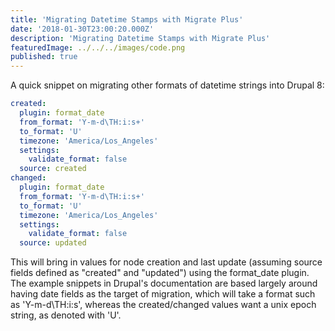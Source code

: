 ```yaml
---
title: 'Migrating Datetime Stamps with Migrate Plus'
date: '2018-01-30T23:00:20.000Z'
description: 'Migrating Datetime Stamps with Migrate Plus'
featuredImage: ../../../images/code.png
published: true
---
```


A quick snippet on migrating other formats of datetime strings into Drupal 8:

```yaml
created:
  plugin: format_date
  from_format: 'Y-m-d\TH:i:s+'
  to_format: 'U'
  timezone: 'America/Los_Angeles'
  settings:
    validate_format: false
  source: created
changed:
  plugin: format_date
  from_format: 'Y-m-d\TH:i:s+'
  to_format: 'U'
  timezone: 'America/Los_Angeles'
  settings:
    validate_format: false
  source: updated
```

This will bring in values for node creation and last update (assuming source fields defined as "created" and "updated") using the format_date plugin. The example snippets in Drupal's documentation are based largely around having date fields as the target of migration, which will take a format such as 'Y-m-d\TH:i:s', whereas the created/changed values want a unix epoch string, as denoted with 'U'.
